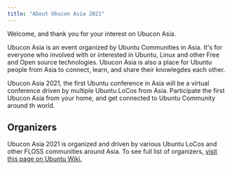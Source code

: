 ```yaml
---
title: "About Ubucon Asia 2021"
---
```

Welcome, and thank you for your interest on Ubucon Asia.

Ubucon Asia is an event organized by Ubuntu Communities in Asia. 
It's for everyone who involved with or interested in Ubuntu, Linux and other Free and Open source technologies.
Ubucon Asia is also a place for Ubuntu people from Asia to connect, learn, and share their knowlegdes each other.

Ubucon Asia 2021, the first Ubuntu conference in Asia will be a virtual conference driven by multiple Ubuntu LoCos from Asia.
Participate the first Ubucon Asia from your home, and get connected to Ubuntu Community around th world.

## Organizers
Ubucon Asia 2021 is organized and driven by various Ubuntu LoCos and other FLOSS communities around Asia.
To see full list of organizers, [visit this page on Ubuntu Wiki.](https://wiki.ubuntu.com/UbuconAsia/2021/Organizers)